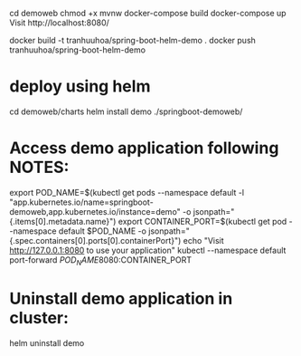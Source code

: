 cd demoweb
chmod +x mvnw
docker-compose build
docker-compose up
Visit http://localhost:8080/

docker build -t tranhuuhoa/spring-boot-helm-demo .
docker push tranhuuhoa/spring-boot-helm-demo
# deploy using helm
cd demoweb/charts
helm install demo ./springboot-demoweb/ 

# Access demo application following NOTES:
  export POD_NAME=$(kubectl get pods --namespace default -l "app.kubernetes.io/name=springboot-demoweb,app.kubernetes.io/instance=demo" -o jsonpath="{.items[0].metadata.name}")
  export CONTAINER_PORT=$(kubectl get pod --namespace default $POD_NAME -o jsonpath="{.spec.containers[0].ports[0].containerPort}")
  echo "Visit http://127.0.0.1:8080 to use your application"
  kubectl --namespace default port-forward $POD_NAME 8080:$CONTAINER_PORT

# Uninstall demo application in cluster:
helm uninstall demo


